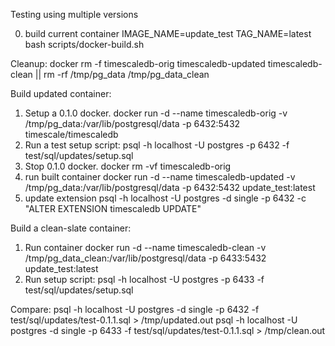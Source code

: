 Testing using multiple versions

0) build current container
IMAGE_NAME=update_test TAG_NAME=latest bash scripts/docker-build.sh

Cleanup:
docker rm -f timescaledb-orig timescaledb-updated timescaledb-clean || rm -rf  /tmp/pg_data /tmp/pg_data_clean


Build updated container: 
1) Setup a 0.1.0 docker.
docker run -d --name timescaledb-orig -v /tmp/pg_data:/var/lib/postgresql/data -p 6432:5432 timescale/timescaledb
2) Run a test setup script:
psql -h localhost -U postgres -p 6432 -f test/sql/updates/setup.sql
3) Stop 0.1.0 docker.
docker rm -vf timescaledb-orig
5) run built container
docker run -d --name timescaledb-updated -v /tmp/pg_data:/var/lib/postgresql/data -p 6432:5432 update_test:latest
6) update extension
psql -h localhost -U postgres -d single -p 6432 -c "ALTER EXTENSION timescaledb UPDATE"

Build a clean-slate container:
1) Run container 
docker run -d --name timescaledb-clean -v /tmp/pg_data_clean:/var/lib/postgresql/data -p 6433:5432 update_test:latest
2) Run setup script:
psql -h localhost -U postgres -p 6433 -f test/sql/updates/setup.sql


Compare:
psql -h localhost -U postgres -d single -p 6432 -f test/sql/updates/test-0.1.1.sql > /tmp/updated.out
psql -h localhost -U postgres -d single -p 6433 -f test/sql/updates/test-0.1.1.sql > /tmp/clean.out


